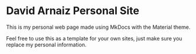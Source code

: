 # David Arnaiz Personal Site

This is my personal web page made using MkDocs with the Material theme.

Feel free to use this as a template for your own sites, just make sure you replace my personal information.